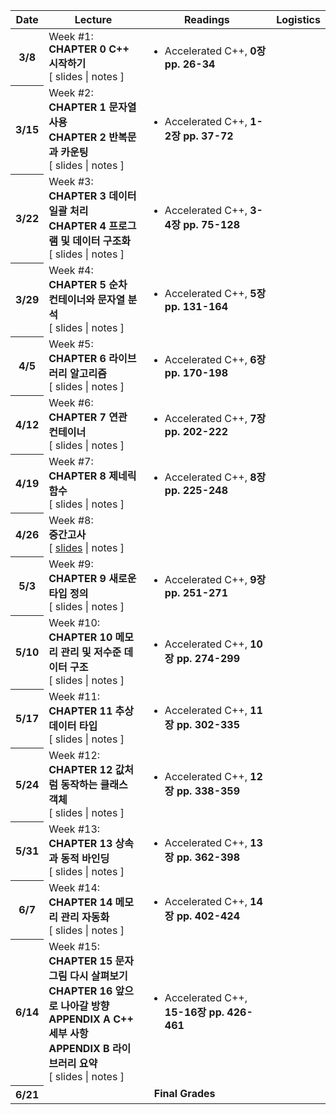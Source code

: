﻿<!-- hb-cpp/schedule-old.md -->

<table class="table table-hover">
  <colgroup>
    <col style="width:5%"><col style="width:35%"><col style="width:45%"><col style="width:15%">
  </colgroup>
  <thead class="thead-light">
    <tr>
      <th scope="col">Date</th>
      <th scope="col">Lecture</th>
      <th scope="col">Readings</th>
      <th scope="col">Logistics</th>
    </tr>
  </thead>
  <tbody>
    <tr class="warning">
      <th scope="row">3/8</th>
      <td>Week #1:<br>
        <strong>CHAPTER 0 C++ 시작하기</strong><br>
        [ slides | notes ]
      </td>
      <td><ul><li>Accelerated C++, <strong>0장 pp. 26-34</strong></li></ul></td>
      <td></td>
    </tr>
    <tr class="upcoming">
      <th scope="row">3/15</th>
      <td>Week #2:<br>
        <strong>CHAPTER 1 문자열 사용</strong><br>
        <strong>CHAPTER 2 반복문과 카운팅</strong><br>
        [ slides | notes ]
      </td>
      <td><ul><li>Accelerated C++, <strong>1-2장 pp. 37-72</strong></li></ul></td>
      <td></td>
    </tr>
    <tr class="upcoming">
      <th scope="row">3/22</th>
      <td>Week #3:<br>
        <strong>CHAPTER 3 데이터 일괄 처리</strong><br>
        <strong>CHAPTER 4 프로그램 및 데이터 구조화</strong><br>
        [ slides | notes ]
      </td>
      <td><ul><li>Accelerated C++, <strong>3-4장 pp. 75-128</strong></li></ul></td>
      <td></td>
    </tr>
    <tr class="upcoming">
      <th scope="row">3/29</th>
      <td>Week #4:<br>
        <strong>CHAPTER 5 순차 컨테이너와 문자열 분석</strong><br>
        [ slides | notes ]
      </td>
      <td><ul><li>Accelerated C++, <strong>5장 pp. 131-164</strong></li></ul></td>
      <td></td>
    </tr>
    <tr class="upcoming">
      <th scope="row">4/5</th>
      <td>Week #5:<br>
        <strong>CHAPTER 6 라이브러리 알고리즘</strong><br>
        [ slides | notes ]
      </td>
      <td><ul><li>Accelerated C++, <strong>6장 pp. 170-198</strong></li></ul></td>
      <td></td>
    </tr>
    <tr class="upcoming">
      <th scope="row">4/12</th>
      <td>Week #6:<br>
        <strong>CHAPTER 7 연관 컨테이너</strong><br>
        [ slides | notes ]
      </td>
      <td><ul><li>Accelerated C++, <strong>7장 pp. 202-222</strong></li></ul></td>
      <td></td>
    </tr>
    <tr class="upcoming">
      <th scope="row">4/19</th>
      <td>Week #7:<br>
        <strong>CHAPTER 8 제네릭 함수</strong><br>
        [ slides | notes ]
      </td>
      <td><ul><li>Accelerated C++, <strong>8장 pp. 225-248</strong></li></ul></td>
      <td></td>
    </tr>
    <tr class="upcoming">
      <th scope="row">4/26</th>
      <td>Week #8:<br>
        <strong>중간고사</strong><br>
        [ <a href="#" target="_blank">slides</a> | notes ]
      </td>
      <td></td>
      <td></td>
    </tr>
    <tr class="upcoming">
      <th scope="row">5/3</th>
      <td>Week #9:<br>
        <strong>CHAPTER 9 새로운 타입 정의</strong><br>
        [ slides | notes ]
      </td>
      <td><ul><li>Accelerated C++, <strong>9장 pp. 251-271</strong></li></ul></td>
      <td></td>
    </tr>
    <tr class="upcoming">
      <th scope="row">5/10</th>
      <td>Week #10:<br>
        <strong>CHAPTER 10 메모리 관리 및 저수준 데이터 구조</strong><br>
        [ slides | notes ]
      </td>
      <td><ul><li>Accelerated C++, <strong>10장 pp. 274-299</strong></li></ul></td>
      <td></td>
    </tr>
    <tr class="upcoming">
      <th scope="row">5/17</th>
      <td>Week #11:<br>
        <strong>CHAPTER 11 추상 데이터 타입</strong><br>
        [ slides | notes ]
      </td>
      <td><ul><li>Accelerated C++, <strong>11장 pp. 302-335</strong></li></ul></td>
      <td></td>
    </tr>
    <tr class="upcoming">
      <th scope="row">5/24</th>
      <td>Week #12:<br>
        <strong>CHAPTER 12 값처럼 동작하는 클래스 객체</strong><br>
        [ slides | notes ]
      </td>
      <td><ul><li>Accelerated C++, <strong>12장 pp. 338-359</strong></li></ul></td>
      <td></td>
    </tr>
    <tr class="upcoming">
      <th scope="row">5/31</th>
      <td>Week #13:<br>
        <strong>CHAPTER 13 상속과 동적 바인딩</strong><br>
        [ slides | notes ]
      </td>
      <td><ul><li>Accelerated C++, <strong>13장 pp. 362-398</strong></li></ul></td>
      <td></td>
    </tr>
    <tr class="upcoming">
      <th scope="row">6/7</th>
      <td>Week #14:<br>
        <strong>CHAPTER 14 메모리 관리 자동화</strong><br>
        [ slides | notes ]
      </td>
      <td><ul><li>Accelerated C++, <strong>14장 pp. 402-424</strong></li></ul></td>
      <td></td>
    </tr>
    <tr class="upcoming">
      <th scope="row">6/14</th>
      <td>Week #15:<br>
        <strong>CHAPTER 15 문자 그림 다시 살펴보기</strong><br>
        <strong>CHAPTER 16 앞으로 나아갈 방향</strong><br>
        <strong>APPENDIX A C++ 세부 사항</strong><br>
        <strong>APPENDIX B 라이브러리 요약</strong><br>
        [ slides | notes ]
      </td>
      <td><ul><li>Accelerated C++, <strong>15-16장 pp. 426-461</strong></li></ul></td>
      <td></td>
    </tr>
    <tr class="upcoming">
      <th scope="row">6/21</th>
      <td colspan="4" align="center"><strong>Final Grades</strong></td>
    </tr>
  </tbody>
</table>
